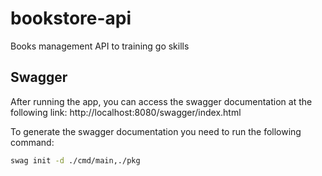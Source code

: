 # bookstore-api
Books management API to training go skills

## Swagger
After running the app, you can access the swagger documentation at the following link: http://localhost:8080/swagger/index.html

To generate the swagger documentation you need to run the following command:

```bash
swag init -d ./cmd/main,./pkg
```
